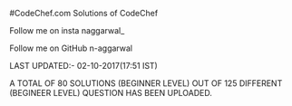 #CodeChef.com
Solutions of CodeChef

Follow me on insta naggarwal_

Follow me on GitHub n-aggarwal

LAST UPDATED:- 02-10-2017(17:51 IST)

A TOTAL OF 80 SOLUTIONS (BEGINNER LEVEL) OUT OF 125 DIFFERENT (BEGINEER LEVEL) QUESTION HAS BEEN UPLOADED.
